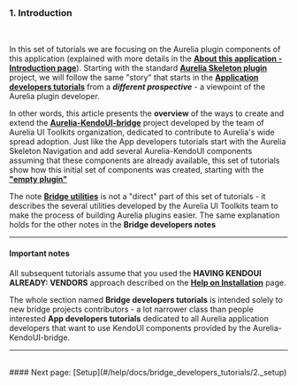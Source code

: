 <br>

### 1. Introduction
<br>

In this set of tutorials we are focusing on the Aurelia plugin components of this application (explained with more details in the **[About this application - Introduction page](#/help/docs/about_this_application/1._introduction)**). Starting with the standard **[Aurelia Skeleton plugin](https://github.com/aurelia/skeleton-plugin)** project, we will follow the same "story" that starts in the **[Application developers tutorials](#/help/docs/app_developers_tutorials/1._introduction)** from a ***different prospective*** - a viewpoint of the Aurelia plugin developer.
<br>

In other words, this article presents the **overview** of the ways to create and extend the **[Aurelia-KendoUI-bridge](https://github.com/aurelia-ui-toolkits/aurelia-kendoui-bridge)** project developed by the team of Aurelia UI Toolkits organization, dedicated to contribute to Aurelia's wide spread adoption. Just like the App developers tutorials start with the Aurelia Skeleton Navigation and add several Aurelia-KendoUI components assuming that these components are already available, this set of tutorials show how this initial set of components was created, starting with the **["empty plugin"](https://github.com/aurelia/skeleton-plugin)**
<br>

The note **[Bridge utilities](#/help/docs/bridge_developers_notes/2._bridge_utilities)** is not a "direct" part of this set of tutorials - it describes the several utilities developed by the Aurelia UI Toolkits team to make the process of building Aurelia plugins easier. The same explanation holds for the other notes in the **Bridge developers notes**


* * *


#### Important notes

All subsequent tutorials assume that you used the **HAVING KENDOUI ALREADY: VENDORS** approach described  on the **[Help on Installation](#/help/docs/about_this_application/5._installation)** page.
<br>

The whole section named **Bridge developers tutorials** is intended solely to new bridge projects contributors - a lot narrower class than people interested **App developers tutorials** dedicated to all Aurelia application developers that want to use KendoUI components provided by the Aurelia-KendoUI-bridge.

* * *
<br>
#### Next page: [Setup](#/help/docs/bridge_developers_tutorials/2._setup)
